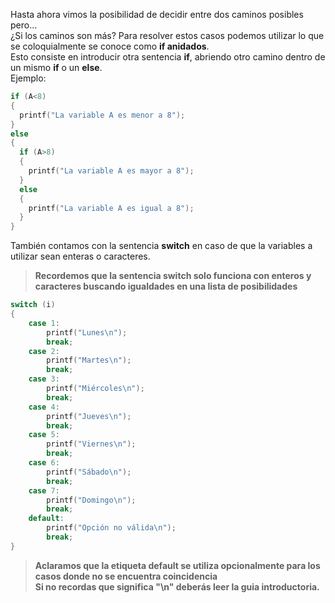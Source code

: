 Hasta ahora vimos la posibilidad de decidir entre dos caminos posibles pero...<br> ¿Si los caminos son más?
Para resolver estos casos podemos utilizar lo que se coloquialmente  se conoce como **if anidados**.<br>
Esto consiste en introducir otra sentencia **if**, abriendo otro camino dentro de un mismo **if** o un **else**.<br>
Ejemplo:<br>

```C
if (A<8)
{
  printf("La variable A es menor a 8");
}
else
{
  if (A>8)
  {
    printf("La variable A es mayor a 8");  
  }
  else
  {
    printf("La variable A es igual a 8");
  }
}
```

También contamos con la sentencia **switch** en caso de que la variables a utilizar sean enteras o caracteres.
> **Recordemos que la sentencia switch solo funciona con enteros y caracteres buscando igualdades en una lista de posibilidades**

```C
switch (i)
{
	case 1:
		printf("Lunes\n");
		break;
	case 2:
		printf("Martes\n");
		break;
	case 3:
		printf("Miércoles\n");
		break;
	case 4:
		printf("Jueves\n");
		break;
	case 5:
		printf("Viernes\n");
		break;
	case 6:
		printf("Sábado\n");
		break;
	case 7:
		printf("Domingo\n");
		break;
	default:
		printf("Opción no válida\n");
		break;
}
```	
> **Aclaramos que la etiqueta default se utiliza opcionalmente para los casos donde no se encuentra coincidencia<br>
Si no recordas que significa "\n" deberás leer la guia introductoria.**
